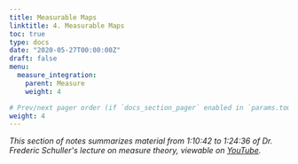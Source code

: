 ```yaml
---
title: Measurable Maps
linktitle: 4. Measurable Maps
toc: true
type: docs
date: "2020-05-27T00:00:00Z"
draft: false
menu:
  measure_integration:
    parent: Measure
    weight: 4

# Prev/next pager order (if `docs_section_pager` enabled in `params.toml`)
weight: 4
---
```

*This section of notes summarizes material from 1:10:42 to 1:24:36 of Dr. Frederic Schuller's lecture on measure theory, viewable on [YouTube](https://youtu.be/6ad9V8gvyBQ?t=4242).*
